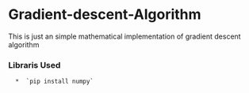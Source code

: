 # Gradient-descent-Algorithm
This is just an simple mathematical implementation of gradient descent algorithm
   ### Libraris Used
      *  `pip install numpy`
